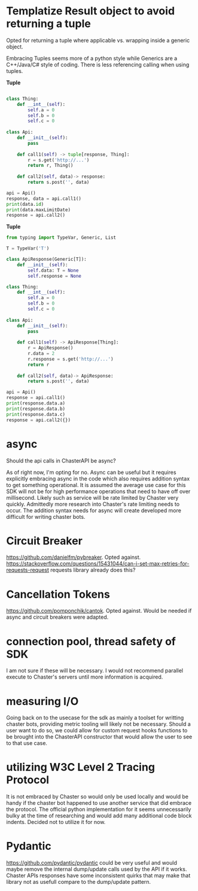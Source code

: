 # Templatize Result object to avoid returning a tuple
Opted for returning a tuple where applicable vs. wrapping inside a generic object.

Embracing Tuples seems more of a python style while Generics are a C++/Java/C# style of coding.
There is less referencing calling when using tuples.


**Tuple**
```python

class Thing:
    def __int__(self):
        self.a = 0
        self.b = 0
        self.c = 0
        
class Api:
    def __init__(self):
        pass
    
    def call1(self) -> tuple[response, Thing]:
        r = s.get('http://...')
        return r, Thing()
    
    def call2(self, data)-> response:
        return s.post('', data)

api = Api()
response, data = api.call1()
print(data.id)
print(data.maxLimitDate)
response = api.call2()
```

**Tuple**
```python
from typing import TypeVar, Generic, List

T = TypeVar('T')

class ApiResponse(Generic[T]):
    def __init__(self):
        self.data: T = None
        self.response = None

class Thing:
    def __int__(self):
        self.a = 0
        self.b = 0
        self.c = 0
        
class Api:
    def __init__(self):
        pass
    
    def call1(self) -> ApiResponse[Thing]:
        r = ApiResponse()
        r.data = 2
        r.response = s.get('http://...')
        return r
    
    def call2(self, data)-> ApiResponse:
        return s.post('', data)

api = Api()
response = api.call1()
print(response.data.a)
print(response.data.b)
print(response.data.c)
response = api.call2({})
```


# async
Should the api calls in ChasterAPI be async?

As of right now, I'm opting for no. Async can be useful but it requires explicitly embracing async in the code which also 
requires addition syntax to get something operational. It is assumed the average use case for this SDK will not be for 
high performance operations that need to have off over millisecond. Likely such as service will be rate limited by Chaster
very quickly. Admittedly more research into Chaster's rate limiting needs to occur. The addition syntax needs for async
will create developed more difficult for writing chaster bots. 

# Circuit Breaker
https://github.com/danielfm/pybreaker. Opted against.
https://stackoverflow.com/questions/15431044/can-i-set-max-retries-for-requests-request requests library already does this?

# Cancellation Tokens
https://github.com/pomponchik/cantok. Opted against. Would be needed if async and circuit breakers were adapted.

# connection pool, thread safety of SDK
I am not sure if these will be necessary. I would not recommend parallel execute to Chaster's servers until more information
is acquired.

# measuring I/O
Going back on to the usecase for the sdk as mainly a toolset for writting chaster bots, providing metric tooling will 
likely not be necessary. Should a user want to do so, we could allow for custom request hooks functions to be brought into
the ChasterAPI constructor that would allow the user to see to that use case.

# utilizing W3C Level 2 Tracing Protocol
It is not embraced by Chaster so would only be used locally and would be handy if the chaster bot happened to use another
service that did embrace the protocol. The official python implementation for it seems unnecessarily bulky at the time
of researching and would add many additional code block indents. Decided not to utilize it for now.

# Pydantic
https://github.com/pydantic/pydantic could be very useful and would maybe remove the internal dump/update calls used by
the API if it works. Chaster APIs responses have some inconsistent quirks that may make that library not as usefull compare
to the dump/update pattern.
